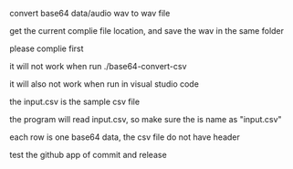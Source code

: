 convert base64 data/audio wav to wav file

get the current complie file location, and save the wav in the same folder

please complie first

it will not work when run ./base64-convert-csv

it will also not work when run in visual studio code

the input.csv is the sample csv file

the program will read input.csv, so make sure the is name as "input.csv"

each row is one base64 data, the csv file do not have header

test the github app of commit and release